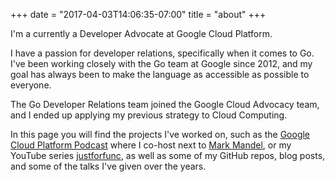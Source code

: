 +++
date = "2017-04-03T14:06:35-07:00"
title = "about"
+++

I'm a currently a Developer Advocate at Google Cloud Platform.

I have a passion for developer relations, specifically when it comes to Go.
I've been working closely with the Go team at Google since 2012, and my
goal has always been to make the language as accessible as possible to everyone.

The Go Developer Relations team joined the Google Cloud Advocacy team,
and I ended up applying my previous strategy to Cloud Computing.

In this page you will find the projects I've worked on, such as
the [Google Cloud Platform Podcast](http://gcppodcast.com) where I co-host next
to [Mark Mandel](https://twitter.com/Neurotic), or my YouTube series
[justforfunc](https://youtube.com/c/justforfunc), as well as some of my GitHub
repos, blog posts, and some of the talks I've given over the years.